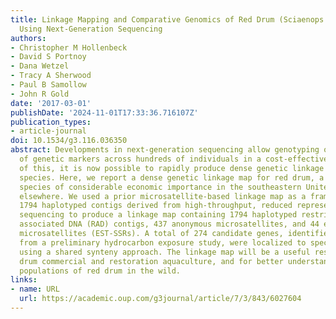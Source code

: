 ```yaml
---
title: Linkage Mapping and Comparative Genomics of Red Drum (Sciaenops ocellatus)
  Using Next-Generation Sequencing
authors:
- Christopher M Hollenbeck
- David S Portnoy
- Dana Wetzel
- Tracy A Sherwood
- Paul B Samollow
- John R Gold
date: '2017-03-01'
publishDate: '2024-11-01T17:33:36.716107Z'
publication_types:
- article-journal
doi: 10.1534/g3.116.036350
abstract: Developments in next-generation sequencing allow genotyping of thousands
  of genetic markers across hundreds of individuals in a cost-effective manner. Because
  of this, it is now possible to rapidly produce dense genetic linkage maps for nonmodel
  species. Here, we report a dense genetic linkage map for red drum, a marine fish
  species of considerable economic importance in the southeastern United States and
  elsewhere. We used a prior microsatellite-based linkage map as a framework and incorporated
  1794 haplotyped contigs derived from high-throughput, reduced representation DNA
  sequencing to produce a linkage map containing 1794 haplotyped restriction-site
  associated DNA (RAD) contigs, 437 anonymous microsatellites, and 44 expressed sequence-tag-linked
  microsatellites (EST-SSRs). A total of 274 candidate genes, identified from transcripts
  from a preliminary hydrocarbon exposure study, were localized to specific chromosomes,
  using a shared synteny approach. The linkage map will be a useful resource for red
  drum commercial and restoration aquaculture, and for better understanding and managing
  populations of red drum in the wild.
links:
- name: URL
  url: https://academic.oup.com/g3journal/article/7/3/843/6027604
---
```

